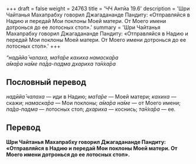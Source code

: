 +++
draft = false
weight = 24763
title = 'ЧЧ Антйа 19.6'
description = 'Шри Чайтанья Махапрабху говорил Джагадананде Пандиту: «Отправляйся в Надию и передай Мои поклоны Моей матери. От Моего имени дотронься до ее лотосных стоп».'
summary = 'Шри Чайтанья Махапрабху говорил Джагадананде Пандиту: «Отправляйся в Надию и передай Мои поклоны Моей матери. От Моего имени дотронься до ее лотосных стоп».'
+++

_“надӣйа̄ чалаха, ма̄та̄ре кахиха намаска̄ра  
а̄ма̄ра на̄ме па̄да-падма дхариха та̄н̇ха̄ра_

## Пословный перевод

_надӣйа̄_ _чалаха_ — иди в Надию; _ма̄та̄ре_ — Моей матери; _кахиха_ — скажи; _намаска̄ра_ — Мои поклоны; _а̄ма̄ра_ _на̄ме_ — от Моего имени; _па̄да_\-_падма_ — лотосных стоп; _дхариха_ — коснись; _та̄н̇ха̄ра_ — ее.

## Перевод

**Шри Чайтанья Махапрабху говорил Джагадананде Пандиту: «Отправляйся в Надию и передай Мои поклоны Моей матери. От Моего имени дотронься до ее лотосных стоп».**
